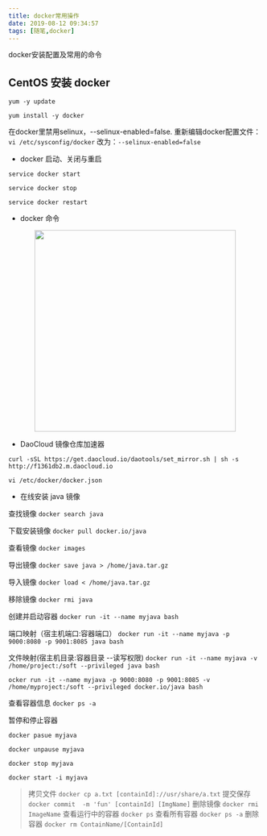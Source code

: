 ```yaml
---
title: docker常用操作
date: 2019-08-12 09:34:57
tags: [随笔,docker]
---
```


docker安装配置及常用的命令
<!-- more -->

## CentOS 安装 docker ##

`yum -y update`

`yum install -y docker`

在docker里禁用selinux，--selinux-enabled=false.
重新编辑docker配置文件：
`vi /etc/sysconfig/docker`
改为：`--selinux-enabled=false`


- docker 启动、关闭与重启

`service docker start`

`service docker stop`

`service docker restart`

- docker 命令

<center>
	<img src="./docker.png" width="400px"></img>
</center>

- DaoCloud 镜像仓库加速器

`curl -sSL https://get.daocloud.io/daotools/set_mirror.sh | sh -s http://f1361db2.m.daocloud.io`

`vi /etc/docker/docker.json`

- 在线安装 java 镜像

查找镜像
`docker search java`

下载安装镜像
`docker pull docker.io/java`

查看镜像
`docker images`

导出镜像
`docker save java > /home/java.tar.gz`

导入镜像
`docker load < /home/java.tar.gz`

移除镜像
`docker rmi java`

创建并启动容器
`docker run -it --name myjava bash`

端口映射（宿主机端口:容器端口）
`docker run -it --name myjava -p 9000:8080 -p 9001:8085 java bash`

文件映射(宿主机目录:容器目录 --读写权限)
`docker run -it --name myjava -v /home/project:/soft --privileged java bash`

`ocker run -it --name myjava -p 9000:8080 -p 9001:8085 -v /home/myproject:/soft --privileged docker.io/java bash`

查看容器信息
`docker ps -a`

暂停和停止容器

`docker pasue myjava`

`docker unpause myjava`

`docker stop myjava`

`docker start -i myjava`

>拷贝文件 `docker cp a.txt [containId]://usr/share/a.txt`
>提交保存 `docker commit  -m 'fun' [containId] [ImgName]`
>删除镜像 `docker rmi ImageName`
>查看运行中的容器 `docker ps`
>查看所有容器 `docker ps -a`
>删除容器 `docker rm ContainName/[ContainId]`